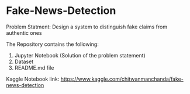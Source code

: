 # Fake-News-Detection

Problem Statment:
Design a system to distinguish fake claims from authentic ones

The Repository contains the following:
1) Jupyter Notebook (Solution of the problem statement)
2) Dataset
3) README.md file

Kaggle Notebook link: https://www.kaggle.com/chitwanmanchanda/fake-news-detection
